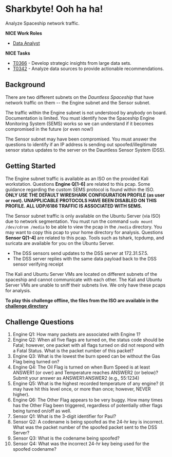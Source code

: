 # Sharkbyte! Ooh ha ha!

Analyze Spaceship network traffic.

**NICE Work Roles**
- [Data Analyst](https://niccs.cisa.gov/workforce-development/nice-framework)

**NICE Tasks**
- [T0366](https://niccs.cisa.gov/workforce-development/nice-framework) - Develop strategic insights from large data sets.
- [T0342](https://niccs.cisa.gov/workforce-development/nice-framework) - Analyze data sources to provide actionable recommendations.

## Background

There are two different subnets on the _Dauntless Spaceship_ that have network traffic on them -- the Engine subnet and the Sensor subnet.

The traffic within the Engine subnet is not understood by anybody on board. Documentation is limited. You must identify how the Spaceship Engine Monitoring System (SEMS) works so we can understand if it becomes compromised in the future (or even now!)

The Sensor subnet may have been compromised. You must answer the questions to identify if an IP address is sending out spoofed/illegitimate sensor status updates to the server on the Dauntless Sensor System (DSS).

## Getting Started

The Engine subnet traffic is available as an ISO on the provided Kali workstation. Questions **Engine Q[1-6]** are related to this pcap. Some guidance regarding the custom SEMS protocol is found within the ISO. **ONLY USE THE DEFAULT WIRESHARK CONFIGURATION PROFILE (as user or root). UNAPPLICABLE PROTOCOLS HAVE BEEN DISABLED ON THIS PROFILE. ALL UDP/6186 TRAFFIC IS ASSOCIATED WITH SEMS.**

The Sensor subnet traffic is only available on the Ubuntu Server (via ISO) due to network segmentation. You must run the command `sudo mount /dev/cdrom /media` to be able to view the pcap in the `/media` directory. You may want to copy this pcap to your home directory for analysis. Questions **Sensor Q[1-4]** are related to this pcap. Tools such as tshark, tcpdump, and suricata are available for you on the Ubuntu Server.

- The DSS sensors send updates to the DSS server at 172.31.57.5.
- The DSS server replies with the same data payload back to the DSS sensor verifying receipt

The Kali and Ubuntu Server VMs are located on different subnets of the spaceship and cannot communicate with each other. The Kali and Ubuntu Server VMs are unable to sniff their subnets live. We only have these pcaps for analysis.

__To play this challenge offline, the files from the ISO are available in the [challenge directory](./challenge)__

## Challenge Questions

1. Engine Q1: How many packets are associated with Engine 1?
2. Engine Q2: When all five flags are turned on, the status code should be Fatal; however, one packet with all flags turned on did not respond with a Fatal Status. What is the packet number of this packet?
3. Engine Q3: What is the lowest the burn speed can be without the Gas Flag being turned on?
4. Engine Q4: The Oil Flag is turned on when Burn Speed is at least ANSWER1 (or over) and Temperature reaches ANSWER2 (or below)? Submit your answer as ANSWER1:ANSWER2 (e.g., 55:1234)
5. Engine Q5: What is the highest recorded temperature of any engine? (it may have hit this level once, or more than once; however, NEVER higher).
6. Engine Q6: The Other Flag appears to be very buggy. How many times has the Other Flag been triggered, regardless of potentially other flags being turned on/off as well.
7. Sensor Q1: What is the 3-digit identifier for Paul?
8. Sensor Q2: A codename is being spoofed as the 24-hr key is incorrect. What was the packet number of the spoofed packet sent to the DSS Server?
9. Sensor Q3: What is the codename being spoofed?
10. Sensor Q4: What was the incorrect 24-hr key being used for the spoofed codename?
